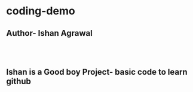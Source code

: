# coding-demo
<h2>Author- Ishan Agrawal<h2>
<br>
<br>
Ishan is a Good boy
Project- basic code to learn github
